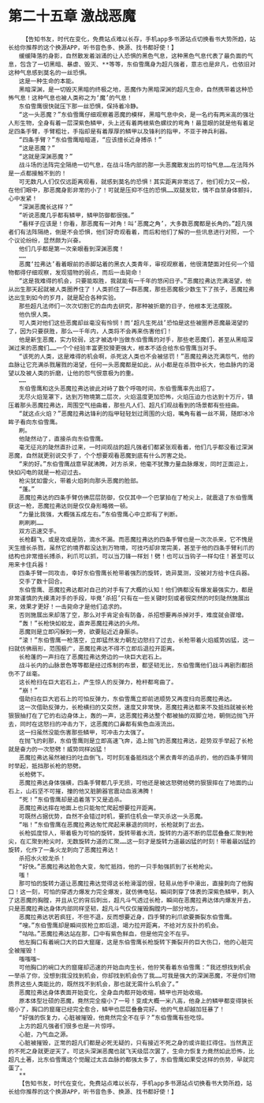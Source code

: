 # 第二十五章 激战恶魔
        【告知书友，时代在变化，免费站点难以长存，手机app多书源站点切换看书大势所趋，站长给你推荐的这个换源APP，听书音色多、换源、找书都好使！】
       缓缓降落的身影，自然散发着汹涌的让人恐惧的黑色气息，这种黑色气息代表了最负面的气息，包含了一切黑暗、暴虐、毁灭、**等等，东伯雪鹰身为超凡强者，意志也是非凡，也依旧对这种气息感到莫名的一丝恐惧。
       这是一种生命的本能。
       黑暗深渊，是一切毁灭黑暗的终极之地，恶魔作为黑暗深渊的超凡生命，自然携带着这种恐怖气息！这种气息也被人类称之为‘魔’的气息！
       东伯雪鹰很快就压下那一丝恐惧，保持着冷静。
       “这一头恶魔？”东伯雪鹰仔细观察着恶魔的模样，黑暗气息中央，是一名约有两米高的强壮人形生物，全身有着一层深紫色鳞甲，头上还有着两根紫色螺纹的弯角！最显眼的就是他有着足足四条手臂，手臂粗壮，手指却是有着厚厚的鳞甲以及锋利的指甲，不亚于神兵利器。
       “四条手臂？”东伯雪鹰暗暗道，“应该擅长近身搏杀！”
       “这是恶魔？”
       “这就是深渊恶魔？”
       战斗场的法阵完全隔绝一切气息，在战斗场内部的那一头恶魔散发出的可怕气息……在法阵外是一点都接触不到的！
       可无数凡人们仅仅远距离观看，就感到莫名的恐惧！其实距离非常远了，他们视力又一般，在他们眼中，那恶魔身影非常的小了！可就是压抑不住的恐惧……双腿发软，情不自禁身体颤抖，心中发紧！
       “深渊恶魔长这样？”
       “听说恶魔几乎都有鳞甲，鳞甲防御都很强。”
       “看样子应该是！你看，那恶魔有一对角！叫‘恶魔之角’，大多数恶魔都是长角的。”超凡强者们有法阵隔绝，倒是不会恐惧，他们好奇观看着，而后和他们了解的一些讯息进行对照，一个个议论纷纷，显然颇为兴奋。
       他们几乎都是第一次亲眼看到深渊恶魔！
       ……
       恶魔‘拉弗达’看着眼前的赤脚站着的黑衣人类青年，审视观察着，他很清楚面对任何一个猎物都得仔细观察，发现猎物的弱点，而后一击毙命！
       “这是我难得的机会，只要能取胜，我就能有一千年的悠闲日子。”恶魔拉弗达充满渴望，他从出生那天起就被人类圈养住了！人类抓住了一群恶魔，那些恶魔极少数生下了孩子，恶魔拉弗达出生到如今的岁月，就是配合各种实验。
       那些超凡法师们一次次切割它的血肉去研究，那种被折磨的日子，他根本无法摆脱。
       他仇恨人类。
       可人类对他们这些恶魔却丝毫没有怜悯！而‘超凡生死战’恐怕是这些被圈养恶魔最渴望的了，因为只要获胜，那么一千年内，人类将不会再来伤害他们！
       他是新生恶魔，实力较弱，这才被选中当做东伯雪鹰的对手，那些老恶魔们，甚至从黑暗深渊过来的恶魔们……一个个经验丰富更狡猾更强大，根本不适合给东伯雪鹰当对手。
       “该死的人类，这是难得的机会啊，杀死这人类也不会被惩罚！”恶魔拉弗达充满怨气，他的血脉让它充满杀戮屠戮的渴望，任何一头恶魔都是如此，从小都是在杀戮中长大，他血脉内的渴望以及被人类的折磨，让他的怨气恨意极为的重。
       ……
       东伯雪鹰和这头恶魔拉弗达彼此对峙了数个呼吸时间，东伯雪鹰率先出招了。
       无尽火焰笼罩下，达到万物境第二层次，火焰温度更加恐怖，火焰压迫力也达到十万斤，镇压着那头恶魔拉弗达，周围空气扭曲着，那些凡人们、超凡们观战看到的场景都有些扭曲。
       “就这点火焰？”恶魔拉弗达锋利的指甲轻轻划过周围的火焰，嘴角有着一丝不屑，随即冰冷眸子看向东伯雪鹰。
       刷。
       他陡然动了，直接杀向东伯雪鹰。
       毫无征兆的陡然直扑过来，一时间观战的超凡强者们都紧张观看着，他们几乎都没看过深渊恶魔，自然就更别说交手了，个个想要观看恶魔到底有什么厉害之处。
       “来的好。”东伯雪鹰战意早就沸腾，对方杀来，他毫不犹豫力量血脉爆发，同时正面迎上，快如闪电的就是一枪迎过去。
       枪尖犹如雷火，带着火焰刺向那头恶魔的脸部。
       “蓬。”
       恶魔拉弗达的四条手臂仿佛层层防御，仅仅其中一个巴掌拍在了枪尖上，就震退了东伯雪鹰获这一枪，恶魔拉弗达则是仅仅身形略微一顿。
       “力量比我强，大概强五成左右。”东伯雪鹰心中立即有了判断。
       刷刷刷……
       双方迅速交手。
       长枪翻飞，或是攻或是防，滴水不漏。而恶魔拉弗达的四条手臂也是一次次杀来，它不愧是天生擅长杀戮，虽然它的境界都没达到万物境，可技巧却非常完美，甚至于他的四条手臂利爪的结构也非常擅长搏杀，利爪可以抓，可以当刀锋一样划！劈！也可以当钩子一样勾住！甚至可以用来卡住兵器！
       四条手臂一同攻击，幸好东伯雪鹰长枪带着强烈的旋转，诡异莫测，没被对方给卡住兵器。
       交手了数十回合。
       东伯雪鹰、恶魔拉弗达都对自己的对手有了大概的认知！他们俩都没有爆发最强实力，都是非常谨慎的先摸清对手的手段，毕竟‘杀招’只有在一些关键时刻或者很突然的时刻陡然施展出来，效果才更好！一击毙命才是他们追求的。
       否则施展出来却落了空，那么对手肯定会有防备，杀招想要再杀掉对手，难度就会骤增。
       “轰！”长枪快如蛟龙，直奔恶魔拉弗达的头颅。
       恶魔则是立即闪躲到一旁，欲要贴近近身厮杀。
       “滚！”东伯雪鹰一枪落空，立即猛然发力朝左边怒扫了过去，长枪带着火焰威势凶猛，这一扫就仿佛扇形，范围极广，恶魔拉弗达不得不立即后退拉开距离。
       长枪蓬的一声扫在了恶魔拉弗达旁边的一块巨大岩石上。
       战斗长内的山脉景色等等都是经过炼制的布景，都坚韧无比，东伯雪鹰他们战斗再剧烈都损伤不了丝毫。
       这长枪扫在巨大岩石上，产生惊人的反弹力，枪杆都弯曲了。
       “崩！”
       借助扫在巨大岩石上的可怕反弹力，东伯雪鹰立即前进顺势又再度扫向恶魔拉弗达。
       这一次借助反弹力，长枪横扫的又突然，速度又非常快，恶魔拉弗达都来不及抵挡就被长枪狠狠抽打在了它的右边身体上，轰的一声，这恶魔拉弗达整个都被抽的双脚立地，朝侧边抛飞开去，同时在这怒扫的冲击力下，这恶魔的口鼻都有紫色血液流出。
       这一扫虽然没能伤害那些鳞甲，可冲击力太强了。
       在抛飞的刹那，东伯雪鹰则是立即高速飞奔，追上抛飞的恶魔拉弗达，趁势双手举起了长枪就是奋力的一次怒劈！威势同样凶猛！
       恶魔拉弗达虽然被扫的吐血倒飞，可时刻准备抵挡这个黑衣青年的追杀的，他的四条手臂同时举起，抵挡那长枪的怒劈。
       长枪劈下。
       恶魔拉弗达身体强横，四条手臂都几乎无损，可他还是被这怒劈给劈的狠狠摔在了地面的山石上，山石坚不可摧，撞的他又脏腑器官震动血液沸腾！
       “死！”东伯雪鹰却是追着落下又是追杀。
       恶魔拉弗达摔在地面上也只能匆忙爬起想要拉开距离。
       可既然占据优势，自然不会错过时机，要抓住机会一举灭杀这一头恶魔。
       “嗡！”东伯雪鹰在恶魔拉弗达匆忙爬起来暴退的同时，长枪就刺了出去。
       长枪弧度惊人，带着极为可怕的旋转，旋转带着水流，旋转的力道不断的层层叠叠汇聚到枪尖，在汇聚到枪尖时，无数旋转力道的汇聚……这一刻才是旋转力道最凶猛的时刻！带着最凶猛的旋转，化作了一条火龙刺向了恶魔拉弗达！
       杀招水火蛟龙杀！
       “好快。”恶魔拉弗达脸色大变，匆忙抵挡，他的一只手勉强抓到了长枪枪尖。
       嗤！
       那可怕的旋转力道让恶魔拉弗达觉得这长枪滑溜的很，轻易从他手中滑出，直接刺向了他胸口！这一刻，可怕的穿透力爆发力完全爆发，就仿佛电钻，瞬间刺穿了体表的深紫色鳞甲，刺入了这恶魔的胸膛，并且从它的背后刺出，超凡斗气透过长枪，瞬间在恶魔拉弗达体内爆发开去，只是恶魔拉弗达身体内部同样坚韧，超凡斗气仅仅摧毁胸膛内一部分地方。
       恶魔拉弗达状若疯狂，不但不退，反而想要近身，四手臂的利爪欲要撕裂东伯雪鹰。
       “嗖。”东伯雪鹰却是瞬间拔枪立即后退，竭力拉开距离，不给对方反扑的机会。
       “咕咕。”恶魔拉弗达站在那，口中有紫色鲜血，但是他完全不在乎。
       他左胸口有着碗口大的巨大窟窿，这是东伯雪鹰长枪旋转下撕裂开的巨大伤口，他的心脏完全被摧毁！
       嗤嗤嗤~
       可他胸口的碗口大的窟窿却迅速的开始血肉生长，他狞笑看着东伯雪鹰：“我还想找到机会一举杀了你，没想到我没找到机会，你却找到机会伤了我……可我是强大的深渊恶魔，不是你们物质界这些人类能比的，既然找不到机会，那也就无需什么机会了。”
       恶魔拉弗达身体表面开始变化，全身血肉都开始收缩，鳞甲也开始收缩。
       原本体型壮硕的恶魔，竟然完全瘦小了一号！变成大概一米八高，他身上的鳞甲都变得狭长缩小了，胸口的窟窿已经完全愈合，鳞甲也层层叠叠完好。他的气息却越加狂暴了！
       “好强的恢复力，心脏被摧毁，他竟然完全不在乎？”东伯雪鹰有些吃惊。
       上方的超凡强者们很多也是一片惊呼。
       心脏，乃气血之源。
       心脏被摧毁，正常的超凡们都是必死无疑的，只有接近不死之身的或许能扛得住。当然真正的不死之身就更逆天了。可这头深渊恶魔也就飞天级层次罢了，生命力恢复力竟然如此恐怖，比超凡土著，比东伯雪鹰这个觉醒过太古血脉的都强太多了，东伯雪鹰如果受这样的伤势，早就完蛋了。
       **
       【告知书友，时代在变化，免费站点难以长存，手机app多书源站点切换看书大势所趋，站长给你推荐的这个换源APP，听书音色多、换源、找书都好使！】